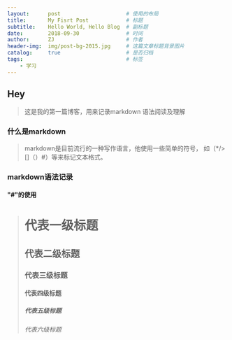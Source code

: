 ```yaml
---
layout:      post                     # 使用的布局
title:       My Fisrt Post            # 标题
subtitle:    Hello World, Hello Blog  # 副标题
date:        2018-09-30               # 时间
author:      ZJ                       # 作者
header-img:  img/post-bg-2015.jpg     # 这篇文章标题背景图片
catalog:     true                     # 是否归档
tags:                                 # 标签
    - 学习
---
```


## Hey
>这是我的第一篇博客，用来记录markdown 语法阅读及理解
### 什么是markdown
>markdown是目前流行的一种写作语言，他使用一些简单的符号， 如（*/>[]（）#）等来标记文本格式。
### markdown语法记录
#### "#"的使用
> # 代表一级标题
> ## 代表二级标题
> ### 代表三级标题
> #### 代表四级标题
> ##### 代表五级标题
> ###### 代表六级标题

